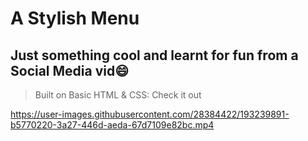 # A Stylish Menu

## Just something cool and learnt for fun from a Social Media vid😄

> Built on Basic HTML & CSS: Check it out



https://user-images.githubusercontent.com/28384422/193239891-b5770220-3a27-446d-aeda-67d7109e82bc.mp4

